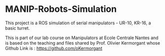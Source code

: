 # MANIP-Robots-Simulation
This project is a ROS simulation of serial manipulators - UR-10, KR-16, a basic turret.

This is part of our lab course on Manipulators at Ecole Centrale Nantes and is based on the teaching and files shared by Prof. Olivier Kermorgant whose Github Link is : https://github.com/oKermorgant 

